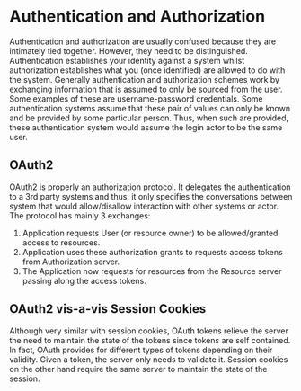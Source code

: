 # Authentication and Authorization

Authentication and authorization are usually confused because they are intimately tied together. However, they need to be distinguished. Authentication establishes your identity against a system whilst authorization establishes what you (once identified) are allowed to do with the system. Generally authentication and authorization schemes work by exchanging information that is assumed to only be sourced from the user. Some examples of these are username-password credentials. Some authentication systems assume that these pair of values can only be known and be provided by some particular person. Thus, when such are provided, these authentication system would assume the login actor to be the same user.

## OAuth2

OAuth2 is properly an authorization protocol. It delegates the authentication to a 3rd party systems and thus, it only specifies the conversations between system that would allow/disallow interaction with other systems or actor. The protocol has mainly 3 exchanges:
 1. Application requests User (or resource owner) to be allowed/granted access to resources.
 2. Application uses these authorization grants to requests access tokens from Authorization server.
 3. The Application now requests for resources from the Resource server passing along the access tokens.

## OAuth2 vis-a-vis Session Cookies

Although very similar with session cookies, OAuth tokens relieve the server the need to maintain the state of the tokens since tokens are self contained. In fact, OAuth provides for different types of tokens depending on their validity. Given a token, the server only needs to validate it. Session cookies on the other hand require the same server to maintain the state of the session.

